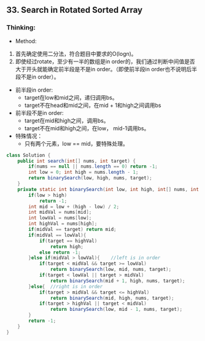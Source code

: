## 33. Search in Rotated Sorted Array
### Thinking:
* Method:
1. 首先确定使用二分法，符合题目中要求的O(logn)。
2. 即使经过rotate，至少有一半的数组是in order的，我们通过判断中间值是否大于开头就能确定前半段是不是in order。（即使前半段in order也不说明后半段不是in order）。
* 前半段in order:
	* target在low和mid之间，递归调用bs。
	* target不在head和mid之间，在mid + 1和high之间调用bs
* 前半段不是in order:
	* target在mid和high之间，调用bs。
	* target不在mid和high之间，在low， mid-1调用bs。
* 特殊情况：
	* 只有两个元素，low == mid，要特殊处理。

```Java
class Solution {
    public int search(int[] nums, int target) {
        if(nums == null || nums.length == 0) return -1;
        int low = 0; int high = nums.length - 1;
        return binarySearch(low, high, nums, target);
    }
    private static int binarySearch(int low, int high, int[] nums, int target){
        if(low > high)
            return -1;
        int mid = low + (high - low) / 2;
        int midVal = nums[mid];
        int lowVal = nums[low];
        int highVal = nums[high];
        if(midVal == target) return mid;
        if(midVal == lowVal){
            if(target == highVal)
                return high;
            else return -1;
        }else if(midVal > lowVal){    //left is in order
            if(target < midVal && target >= lowVal)
                return binarySearch(low, mid, nums, target);
            if(target < lowVal || target > midVal)
                return binarySearch(mid + 1, high, nums, target);
        }else{  //right is in order
            if(target > midVal && target <= highVal)
                return binarySearch(mid, high, nums, target);
            if(target > highVal || target < midVal)
                return binarySearch(low, mid - 1, nums, target);
        }
        return -1;
    }
}
```